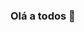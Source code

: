 ### Olá a todos 👋

<!--
**caiovmessias/caiovmessias** is a ✨ _special_ ✨ repository because its `README.md` (this file) appears on your GitHub profile.

Eu sou o Caio! Atualmente Programador Junior na SmarAPD em Ribeirão Preto. 

🛠️Trabalho:
- C++ Builder;
- SQL Server;
- Git;

📚Estudos:
- HTML
- CSS
- Javascript;
- NodeJs;
- API RestFull;
- ReactJs;
- TDD;
- SOLID/DDD;

🎓Formações Acadêmicas:
- Desenvolvedor Full Stack, IGTI;
- Ciência da Computação, UNIP;
- SQL I e II, Connecta Treinamentos;

💻 Principais projetos:
- https://github.com/caiovmessias/my-bank-api
- https://github.com/caiovmessias/test-backend-nodejs
- https://github.com/caiovmessias/Conversor_Moedas_TDD
- https://github.com/caiovmessias/calculo_salario
- https://github.com/caiovmessias/calculadora-juros-compostos
- https://github.com/caiovmessias/grades-control-api

🕹Hobbies:
- Séries;
- Filmes;
- Jogos;
- Livros;

💬 Contatos:
- https://www.linkedin.com/in/caiomessias
- cvinicius.dmt@gmail.com / caiov.messias@icloud.com
